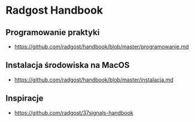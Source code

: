 # Radgost Handbook

## Programowanie praktyki

* https://github.com/radgost/handbook/blob/master/programowanie.md

## Instalacja środowiska na MacOS

* https://github.com/radgost/handbook/blob/master/instalacja.md

## Inspiracje
* https://github.com/radgost/37signals-handbook
